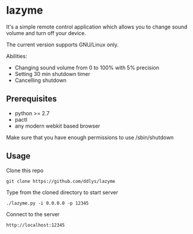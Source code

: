 # lazyme

It's a simple remote control application which allows you to change sound volume and turn off your device.

The current version supports GNU/Linux only.

Abilities:
- Changing sound volume from 0 to 100% with 5% precision
- Setting 30 min shutdown timer
- Cancelling shutdown

## Prerequisites

- python >= 2.7
- pactl
- any modern webkit based browser

Make sure that you have enough permissions to use /sbin/shutdown

## Usage

Clone this repo
```
git clone https://github.com/ddlys/lazyme
```

Type from the cloned directory to start server
```
./lazyme.py -i 0.0.0.0 -p 12345
```

Connect to the server

```
http://localhost:12345
```


